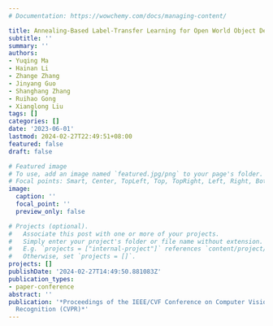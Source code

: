 ```yaml
---
# Documentation: https://wowchemy.com/docs/managing-content/

title: Annealing-Based Label-Transfer Learning for Open World Object Detection
subtitle: ''
summary: ''
authors:
- Yuqing Ma
- Hainan Li
- Zhange Zhang
- Jinyang Guo
- Shanghang Zhang
- Ruihao Gong
- Xianglong Liu
tags: []
categories: []
date: '2023-06-01'
lastmod: 2024-02-27T22:49:51+08:00
featured: false
draft: false

# Featured image
# To use, add an image named `featured.jpg/png` to your page's folder.
# Focal points: Smart, Center, TopLeft, Top, TopRight, Left, Right, BottomLeft, Bottom, BottomRight.
image:
  caption: ''
  focal_point: ''
  preview_only: false

# Projects (optional).
#   Associate this post with one or more of your projects.
#   Simply enter your project's folder or file name without extension.
#   E.g. `projects = ["internal-project"]` references `content/project/deep-learning/index.md`.
#   Otherwise, set `projects = []`.
projects: []
publishDate: '2024-02-27T14:49:50.881083Z'
publication_types:
- paper-conference
abstract: ''
publication: '*Proceedings of the IEEE/CVF Conference on Computer Vision and Pattern
  Recognition (CVPR)*'
---
```

